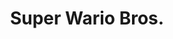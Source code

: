 ---
layout: video
series: Mike and Bootsy
episode: 26
title: Super Wario Bros.
permalink: /mike-and-bootsy/episode-26
video_id: 6w6gm15xwlc
release_date: 2016-07-08
platforms:
  - Nintendo Entertainment System
short_platforms:
  - NES
thumbnails:
games:
  - Super Wario Bros.
current_description: |
  Mike Matei and Bootsy play a very good Super Mario Bros mod called Super Wario Bros! Fun and extremely challenging!
---